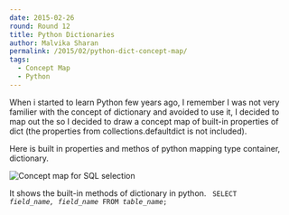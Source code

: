 ```yaml
---
date: 2015-02-26
round: Round 12
title: Python Dictionaries
author: Malvika Sharan
permalink: /2015/02/python-dict-concept-map/
tags:
  - Concept Map
  - Python
---
```

When i started to learn Python few years ago, I remember I was not very familier with the concept of dictionary and avoided to use it, I decided to map out the so I decided to draw a concept map of built-in properties of dict (the properties from collections.defaultdict is not included).

Here is built in properties and methos of python mapping type container, dictionary.

![Concept map for SQL selection](https://www.dropbox.com/s/64y6ciq62iwhf1j/concept_map_Python_dict.png)

It shows the built-in methods of dictionary in python.
<code>
SELECT <i>field_name, field_name</i> FROM <i>table_name</i>;
</code>
